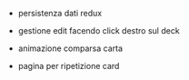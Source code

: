 * persistenza dati redux

* gestione edit facendo click destro sul deck

* animazione comparsa carta

* pagina per ripetizione card 
